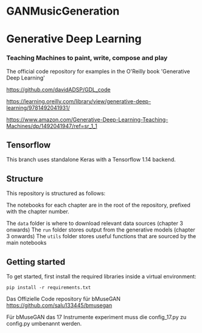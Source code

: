 # GANMusicGeneration

# Generative Deep Learning
### Teaching Machines to paint, write, compose and play

The official code repository for examples in the O'Reilly book 'Generative Deep Learning'

https://github.com/davidADSP/GDL_code

https://learning.oreilly.com/library/view/generative-deep-learning/9781492041931/

https://www.amazon.com/Generative-Deep-Learning-Teaching-Machines/dp/1492041947/ref=sr_1_1

## Tensorflow

This branch uses standalone Keras with a Tensorflow 1.14 backend.

## Structure

This repository is structured as follows:

The notebooks for each chapter are in the root of the repository, prefixed with the chapter number.

The `data` folder is where to download relevant data sources (chapter 3 onwards)
The `run` folder stores output from the generative models (chapter 3 onwards)
The `utils` folder stores useful functions that are sourced by the main notebooks


## Getting started

To get started, first install the required libraries inside a virtual environment:

`pip install -r requirements.txt`

Das Offizielle Code repository für bMuseGAN
https://github.com/salu133445/bmusegan

Für bMuseGAN das 17 Instrumente experiment muss die config_17.py zu config.py umbenannt werden.
 
